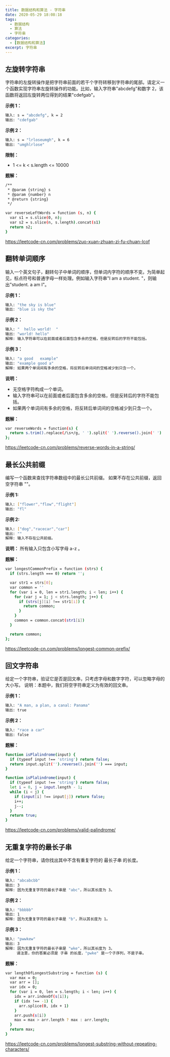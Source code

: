 ```yaml
---
title: 数据结构和算法 - 字符串
date: 2020-05-29 18:08:18
tags:
  - 数据结构
  - 算法
  - 字符串
categories:
  - [数据结构和算法]
excerpt: 字符串
---
```


## 左旋转字符串

字符串的左旋转操作是把字符串前面的若干个字符转移到字符串的尾部。请定义一个函数实现字符串左旋转操作的功能。比如，输入字符串"abcdefg"和数字 2，该函数将返回左旋转两位得到的结果"cdefgab"。

**示例 1：**

```bash
输入: s = "abcdefg", k = 2
输出: "cdefgab"
```

**示例 2：**

```bash
输入: s = "lrloseumgh", k = 6
输出: "umghlrlose"
```

**限制：**

- 1 <= k < s.length <= 10000

**题解：**

```bash
/**
 * @param {string} s
 * @param {number} n
 * @return {string}
 */

var reverseLeftWords = function (s, n) {
  var s1 = s.slice(0, n);
  var s2 = s.slice(n, s.length).concat(s1)
  return s2;
}
```

https://leetcode-cn.com/problems/zuo-xuan-zhuan-zi-fu-chuan-lcof

## 翻转单词顺序

输入一个英文句子，翻转句子中单词的顺序，但单词内字符的顺序不变。为简单起见，标点符号和普通字母一样处理。例如输入字符串"I am a student. "，则输出"student. a am I"。

**示例 1：**

```bash
输入: "the sky is blue"
输出: "blue is sky the"
```

**示例 2：**

```bash
输入: "  hello world!  "
输出: "world! hello"
解释: 输入字符串可以在前面或者后面包含多余的空格，但是反转后的字符不能包括。
```

**示例 3：**

```bash
输入: "a good   example"
输出: "example good a"
解释: 如果两个单词间有多余的空格，将反转后单词间的空格减少到只含一个。
```

**说明：**

- 无空格字符构成一个单词。
- 输入字符串可以在前面或者后面包含多余的空格，但是反转后的字符不能包括。
- 如果两个单词间有多余的空格，将反转后单词间的空格减少到只含一个。

**题解：**

```bash
var reverseWords = function(s) {
  return s.trim().replace(/\s+/g, ' ').split(' ').reverse().join(' ')
};
```

https://leetcode-cn.com/problems/reverse-words-in-a-string/

## 最长公共前缀

编写一个函数来查找字符串数组中的最长公共前缀。
如果不存在公共前缀，返回空字符串 ""。

**示例 1:**

```bash
输入: ["flower","flow","flight"]
输出: "fl"
```

**示例 2:**

```bash
输入: ["dog","racecar","car"]
输出: ""
解释: 输入不存在公共前缀。
```

**说明：**
所有输入只包含小写字母 a-z 。

**题解：**

```bash
var longestCommonPrefix = function (strs) {
  if (strs.length === 0) return '';

  var str1 = strs[0];
  var common = ''
  for (var i = 0, len = str1.length; i < len; i++) {
    for (var j = 1; j < strs.length; j++) {
      if (strs[j][i] !== str1[i]) {
        return common;
      }
    }
    common = common.concat(str1[i])
  }

  return common;
};
```

https://leetcode-cn.com/problems/longest-common-prefix/

## 回文字符串

给定一个字符串，验证它是否是回文串，只考虑字母和数字字符，可以忽略字母的大小写。
说明：本题中，我们将空字符串定义为有效的回文串。

**示例 1：**

```bash
输入: "A man, a plan, a canal: Panama"
输出: true
```

**示例 2：**

```bash
输入: "race a car"
输出: false
```

**题解：**

```bash
function isPlalindrome(input) {
  if (typeof input !== 'string') return false;
  return input.split('').reverse().join('') === input;
}

function isPlalindrome(input) {
  if (typeof input !== 'string') return false;
  let i = 0, j = input.length - 1;
  while (i < j) {
    if (input[i] !== input[j]) return false;
    i++;
    j--;
  }
  return true;
}
```

https://leetcode-cn.com/problems/valid-palindrome/

## 无重复字符的最长子串

给定一个字符串，请你找出其中不含有重复字符的 最长子串 的长度。

**示例 1：**

```bash
输入: "abcabcbb"
输出: 3
解释: 因为无重复字符的最长子串是 "abc"，所以其长度为 3。
```

**示例 2：**

```bash
输入: "bbbbb"
输出: 1
解释: 因为无重复字符的最长子串是 "b"，所以其长度为 1。
```

**示例 3：**

```bash
输入: "pwwkew"
输出: 3
解释: 因为无重复字符的最长子串是 "wke"，所以其长度为 3。
     请注意，你的答案必须是 子串 的长度，"pwke" 是一个子序列，不是子串。
```

**题解：**

```bash
var lengthOfLongestSubstring = function (s) {
  var max = 0;
  var arr = [];
  var idx = 0;
  for (var i = 0, len = s.length; i < len; i++) {
    idx = arr.indexOf(s[i]);
    if (idx !== -1) {
      arr.splice(0, idx + 1)
    }
    arr.push(s[i])
    max = max > arr.length ? max : arr.length;
  }
  return max;
}
```

https://leetcode-cn.com/problems/longest-substring-without-repeating-characters/
